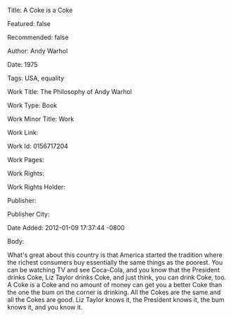 Title: A Coke is a Coke

Featured: false

Recommended: false

Author: Andy Warhol

Date: 1975

Tags: USA, equality

Work Title: The Philosophy of Andy Warhol

Work Type: Book

Work Minor Title:  Work

Work Link: 

Work Id:  0156717204

Work Pages:  

Work Rights:  

Work Rights Holder:  

Publisher:  

Publisher City:  

Date Added: 2012-01-09 17:37:44 -0800

Body:

What's great about this country is that America started the tradition where the richest consumers buy essentially the same things as the poorest. You can be watching TV and see Coca-Cola, and you know that the President drinks Coke, Liz Taylor drinks Coke, and just think, you can drink Coke, too. A Coke is a Coke and no amount of money can get you a better Coke than the one the bum on the corner is drinking. All the Cokes are the same and all the Cokes are good. Liz Taylor knows it, the President knows it, the bum knows it, and you know it.


